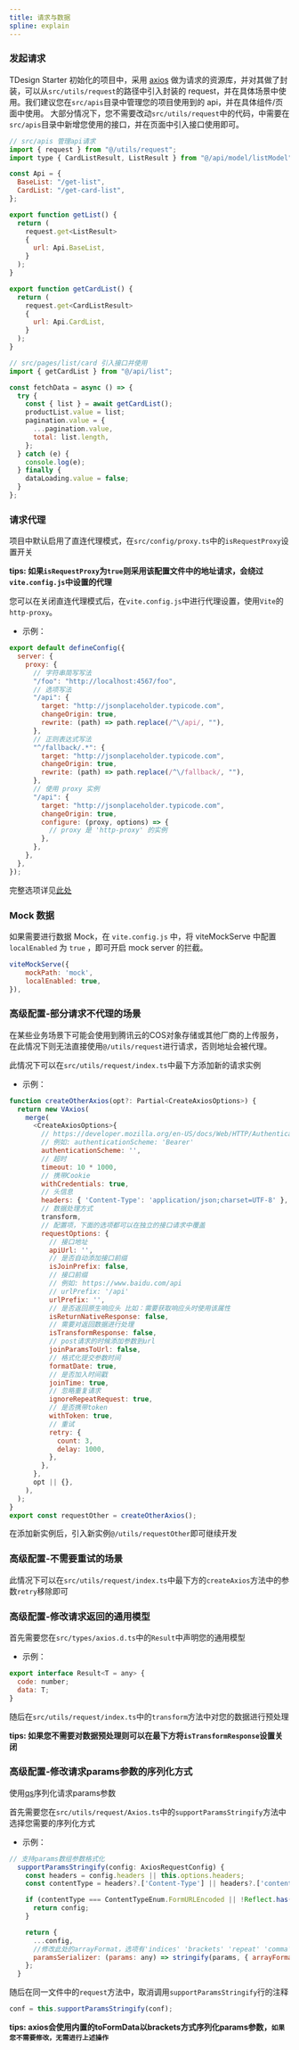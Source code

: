 ```yaml
---
title: 请求与数据
spline: explain
---
```


### 发起请求

TDesign Starter 初始化的项目中，采用 [axios](https://github.com/axios/axios) 做为请求的资源库，并对其做了封装，可以从`src/utils/request`的路径中引入封装的 request，并在具体场景中使用。我们建议您在`src/apis`目录中管理您的项目使用到的 api，并在具体组件/页面中使用。
大部分情况下，您不需要改动`src/utils/request`中的代码，中需要在`src/apis`目录中新增您使用的接口，并在页面中引入接口使用即可。

```js
// src/apis 管理api请求
import { request } from "@/utils/request";
import type { CardListResult, ListResult } from "@/api/model/listModel";

const Api = {
  BaseList: "/get-list",
  CardList: "/get-card-list",
};

export function getList() {
  return (
    request.get<ListResult>
    {
      url: Api.BaseList,
    }
  );
}

export function getCardList() {
  return (
    request.get<CardListResult>
    {
      url: Api.CardList,
    }
  );
}
```

```js
// src/pages/list/card 引入接口并使用
import { getCardList } from "@/api/list";

const fetchData = async () => {
  try {
    const { list } = await getCardList();
    productList.value = list;
    pagination.value = {
      ...pagination.value,
      total: list.length,
    };
  } catch (e) {
    console.log(e);
  } finally {
    dataLoading.value = false;
  }
};
```

### 请求代理

项目中默认启用了直连代理模式，在`src/config/proxy.ts`中的`isRequestProxy`设置开关

**tips: 如果`isRequestProxy`为`true`则采用该配置文件中的地址请求，会绕过`vite.config.js`中设置的代理**

您可以在关闭直连代理模式后，在`vite.config.js`中进行代理设置，使用`Vite`的`http-proxy`。

- 示例：

```js
export default defineConfig({
  server: {
    proxy: {
      // 字符串简写写法
      "/foo": "http://localhost:4567/foo",
      // 选项写法
      "/api": {
        target: "http://jsonplaceholder.typicode.com",
        changeOrigin: true,
        rewrite: (path) => path.replace(/^\/api/, ""),
      },
      // 正则表达式写法
      "^/fallback/.*": {
        target: "http://jsonplaceholder.typicode.com",
        changeOrigin: true,
        rewrite: (path) => path.replace(/^\/fallback/, ""),
      },
      // 使用 proxy 实例
      "/api": {
        target: "http://jsonplaceholder.typicode.com",
        changeOrigin: true,
        configure: (proxy, options) => {
          // proxy 是 'http-proxy' 的实例
        },
      },
    },
  },
});
```

完整选项详见[此处](https://github.com/http-party/node-http-proxy#options)


### Mock 数据

如果需要进行数据 Mock，在 `vite.config.js` 中，将 viteMockServe 中配置 `localEnabled` 为 `true` ，即可开启 mock server 的拦截。

```js
viteMockServe({
    mockPath: 'mock',
    localEnabled: true,
}),
```

### 高级配置-部分请求不代理的场景

在某些业务场景下可能会使用到腾讯云的COS对象存储或其他厂商的上传服务，在此情况下则无法直接使用`@/utils/request`进行请求，否则地址会被代理。

此情况下可以在`src/utils/request/index.ts`中最下方添加新的请求实例

- 示例：

```js
function createOtherAxios(opt?: Partial<CreateAxiosOptions>) {
  return new VAxios(
    merge(
      <CreateAxiosOptions>{
        // https://developer.mozilla.org/en-US/docs/Web/HTTP/Authentication#authentication_schemes
        // 例如: authenticationScheme: 'Bearer'
        authenticationScheme: '',
        // 超时
        timeout: 10 * 1000,
        // 携带Cookie
        withCredentials: true,
        // 头信息
        headers: { 'Content-Type': 'application/json;charset=UTF-8' },
        // 数据处理方式
        transform,
        // 配置项，下面的选项都可以在独立的接口请求中覆盖
        requestOptions: {
          // 接口地址
          apiUrl: '',
          // 是否自动添加接口前缀
          isJoinPrefix: false,
          // 接口前缀
          // 例如: https://www.baidu.com/api
          // urlPrefix: '/api'
          urlPrefix: '',
          // 是否返回原生响应头 比如：需要获取响应头时使用该属性
          isReturnNativeResponse: false,
          // 需要对返回数据进行处理
          isTransformResponse: false,
          // post请求的时候添加参数到url
          joinParamsToUrl: false,
          // 格式化提交参数时间
          formatDate: true,
          // 是否加入时间戳
          joinTime: true,
          // 忽略重复请求
          ignoreRepeatRequest: true,
          // 是否携带token
          withToken: true,
          // 重试
          retry: {
            count: 3,
            delay: 1000,
          },
        },
      },
      opt || {},
    ),
  );
}
export const requestOther = createOtherAxios();
```

在添加新实例后，引入新实例`@/utils/requestOther`即可继续开发

### 高级配置-不需要重试的场景

此情况下可以在`src/utils/request/index.ts`中最下方的`createAxios`方法中的参数`retry`移除即可

### 高级配置-修改请求返回的通用模型

首先需要您在`src/types/axios.d.ts`中的`Result`中声明您的通用模型

- 示例：

```js
export interface Result<T = any> {
  code: number;
  data: T;
}
```

随后在`src/utils/request/index.ts`中的`transform`方法中对您的数据进行预处理

**tips: 如果您不需要对数据预处理则可以在最下方将`isTransformResponse`设置关闭**

### 高级配置-修改请求params参数的序列化方式

使用[qs](https://github.com/ljharb/qs)序列化请求params参数

首先需要您在`src/utils/request/Axios.ts`中的`supportParamsStringify`方法中选择您需要的序列化方式

- 示例：

```js
// 支持params数组参数格式化
  supportParamsStringify(config: AxiosRequestConfig) {
    const headers = config.headers || this.options.headers;
    const contentType = headers?.['Content-Type'] || headers?.['content-type'];

    if (contentType === ContentTypeEnum.FormURLEncoded || !Reflect.has(config, 'params')) {
      return config;
    }

    return {
      ...config,
      //修改此处的arrayFormat，选项有'indices' 'brackets' 'repeat' 'comma'等，请参考qs文档根据项目需要选择
      paramsSerializer: (params: any) => stringify(params, { arrayFormat: 'brackets' }), 
    };
  }
```

随后在同一文件中的`request`方法中，取消调用`supportParamsStringify`行的注释
```js
conf = this.supportParamsStringify(conf);
```

**tips: axios会使用内置的toFormData以brackets方式序列化params参数，`如果您不需要修改，无需进行上述操作`**
